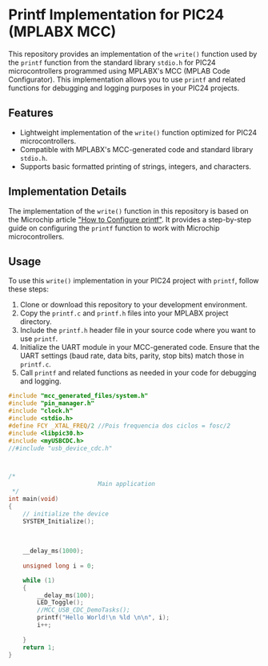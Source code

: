 # Printf Implementation for PIC24 (MPLABX MCC)

This repository provides an implementation of the `write()` function used by the `printf` function from the standard library `stdio.h` for PIC24 microcontrollers programmed using MPLABX's MCC (MPLAB Code Configurator). This implementation allows you to use `printf` and related functions for debugging and logging purposes in your PIC24 projects.

## Features

- Lightweight implementation of the `write()` function optimized for PIC24 microcontrollers.
- Compatible with MPLABX's MCC-generated code and standard library `stdio.h`.
- Supports basic formatted printing of strings, integers, and characters.

## Implementation Details

The implementation of the `write()` function in this repository is based on the Microchip article ["How to Configure printf"](https://microchip.my.site.com/s/article/How-to-Configure-printf). It provides a step-by-step guide on configuring the `printf` function to work with Microchip microcontrollers.

## Usage

To use this `write()` implementation in your PIC24 project with `printf`, follow these steps:

1. Clone or download this repository to your development environment.
2. Copy the `printf.c` and `printf.h` files into your MPLABX project directory.
3. Include the `printf.h` header file in your source code where you want to use `printf`.
4. Initialize the UART module in your MCC-generated code. Ensure that the UART settings (baud rate, data bits, parity, stop bits) match those in `printf.c`.
5. Call `printf` and related functions as needed in your code for debugging and logging.

```c
#include "mcc_generated_files/system.h"
#include "pin_manager.h"
#include "clock.h"
#include <stdio.h>
#define FCY _XTAL_FREQ/2 //Pois frequencia dos ciclos = fosc/2
#include <libpic30.h>
#include <myUSBCDC.h>
//#include "usb_device_cdc.h"



/*
                         Main application
 */
int main(void)
{
    // initialize the device
    SYSTEM_Initialize();
    
    
    
    __delay_ms(1000);
    
    unsigned long i = 0;

    while (1)
    {
        __delay_ms(100);
        LED_Toggle();
        //MCC_USB_CDC_DemoTasks();        
        printf("Hello World!\n %ld \n\n", i);
        i++;
        
    }
    return 1;
}
